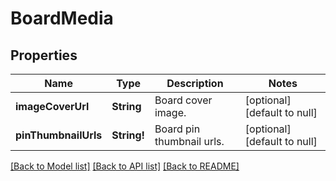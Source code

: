 # BoardMedia

## Properties
Name | Type | Description | Notes
------------ | ------------- | ------------- | -------------
**imageCoverUrl** | **String** | Board cover image. | [optional] [default to null]
**pinThumbnailUrls** | **String!** | Board pin thumbnail urls. | [optional] [default to null]

[[Back to Model list]](../README.md#documentation-for-models) [[Back to API list]](../README.md#documentation-for-api-endpoints) [[Back to README]](../README.md)


